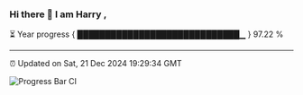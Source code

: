 ### Hi there 👋 I am Harry , 

⏳ Year progress { █████████████████████████████▁ } 97.22 %

---

⏰ Updated on Sat, 21 Dec 2024 19:29:34 GMT

![Progress Bar CI](https://github.com/duykhang68/duykhang68/workflows/Progress%20Bar%20CI/badge.svg)

